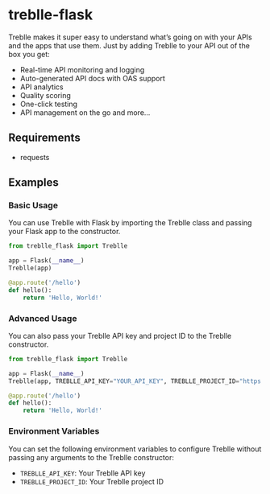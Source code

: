 # treblle-flask

Treblle makes it super easy to understand what’s going on with your APIs and the apps that use them. Just by adding Treblle to your API out of the box you get:

- Real-time API monitoring and logging
- Auto-generated API docs with OAS support
- API analytics
- Quality scoring
- One-click testing
- API management on the go and more...


## Requirements

- requests

## Examples

### Basic Usage

You can use Treblle with Flask by importing the Treblle class and passing your Flask app to the constructor.

```python
from treblle_flask import Treblle

app = Flask(__name__)
Treblle(app)

@app.route('/hello')
def hello():
    return 'Hello, World!'
```

### Advanced Usage

You can also pass your Treblle API key and project ID to the Treblle constructor.

```python
from treblle_flask import Treblle

app = Flask(__name__)
Treblle(app, TREBLLE_API_KEY="YOUR_API_KEY", TREBLLE_PROJECT_ID="https://api.treblle.com")

@app.route('/hello')
def hello():
    return 'Hello, World!'
```

### Environment Variables

You can set the following environment variables to configure Treblle without passing any arguments to the Treblle constructor:

- `TREBLLE_API_KEY`: Your Treblle API key
- `TREBLLE_PROJECT_ID`: Your Treblle project ID
